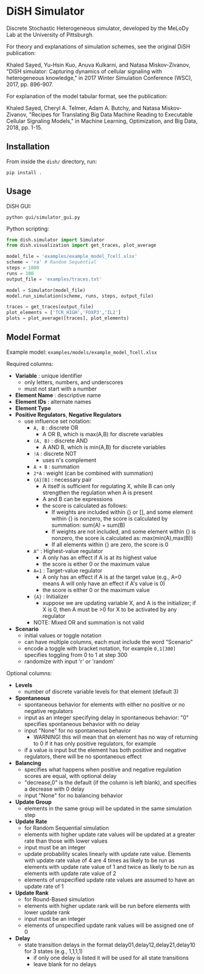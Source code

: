 # DiSH Simulator

Discrete Stochastic Heterogeneous simulator, developed by the MeLoDy Lab at the University of Pittsburgh.

For theory and explanations of simulation schemes, see the original DiSH publication:

Khaled Sayed, Yu-Hsin Kuo, Anuva Kulkarni, and Natasa Miskov-Zivanov, "DiSH simulator: Capturing dynamics of cellular signaling with heterogeneous knowledge," in 2017 Winter Simulation Conference (WSC), 2017, pp. 896-907.

For explanation of the model tabular format, see the publication:

Khaled Sayed, Cheryl A. Telmer, Adam A. Butchy, and Natasa Miskov-Zivanov, "Recipes for Translating Big Data Machine Reading to Executable Cellular Signaling Models," in Machine Learning, Optimization, and Big Data, 2018, pp. 1-15.

## Installation

From inside the `dish/` directory, run:

~~~shell
pip install .
~~~

## Usage

DiSH GUI:

~~~shell
python gui/simulator_gui.py
~~~

Python scripting:

~~~Python
from dish.simulator import Simulator
from dish.visualization import get_traces, plot_average

model_file = 'examples/example_model_Tcell.xlsx'
scheme = 'ra' # Random Sequential
steps = 1000
runs = 100
output_file = 'examples/traces.txt'

model = Simulator(model_file)
model.run_simulation(scheme, runs, steps, output_file)

traces = get_traces(output_file)
plot_elements = ['TCR_HIGH','FOXP3','IL2']
plots = plot_average([traces], plot_elements)

~~~

## Model Format

Example model: `examples/models/example_model_Tcell.xlsx`

Required columns:

- __Variable__ : unique identifier
    - only letters, numbers, and underscores
    - must not start with a number
- __Element Name__ : descriptive name 
- __Element IDs__ : alternate names
- __Element Type__ 
- __Positive Regulators__, __Negative Regulators__
    - use influence set notation:
        - `A, B` : discrete OR
            - A OR B, which is max(A,B) for discrete variables
        - `(A, B)` : discrete AND 
            - A AND B, which is min(A,B) for discrete variables
        - `!A` : discrete NOT
            - uses n's complement
        - `A + B` : summation
        - `2*A` : weight (can be combined with summation)
        - `{A}[B]` : necessary pair 
            - A itself is sufficient for regulating X, while B can only strengthen the regulation when A is present
            - A and B can be expressions
            - the score is calculated as follows: 
                - If weights are included within {} or [], and some element within {} is nonzero, the score is calculated by summation: sum(A) + sum(B) 
                - If weights are not included, and some element within {} is nonzero, the score is calculated as: max(min(A),max(B)) 
                - If all elements within {} are zero, the score is 0
        - `A^` : Highest-value regulator 
            - A only has an effect if A is at its highest value
            - the score is either 0 or the maximum value
        - `A=1` : Target-value regulator
            - A only has an effect if A is at the target value (e.g., A=0 means A will only have an effect if A's value is 0)
            - the score is either 0 or the maximum value
        - `{A}` : Initializer 
            - xuppose we are updating variable X, and A is the initializer; if X is 0, then A must be >0 for X to be activated by any regulator
        - NOTE: Mixed OR and summation is not valid
- __Scenario__
    - initial values or toggle notation
    - can have multiple columns, each must include the word "Scenario" 
    - encode a toggle with bracket notation, for example `0,1[300]` specifies toggling from 0 to 1 at step 300
    - randomize with input 'r' or 'random'

Optional columns:

- __Levels__
    - number of discrete variable levels for that element (default 3)
- __Spontaneous__
    - spontaneous behavior for elements with either no positive or no negative regulators
    - input as an integer specifying delay in spontaneous behavior: "0" specifies spontaneous behavior with no delay
    - input "None" for no spontaneous behavior
        - WARNING! this will mean that an element has no way of returning to 0 if it has only positive regulators, for example
    - if a value is input but the element has both positive and negative regulators, there will be no spontaneous effect
- __Balancing__
    - specifies what happens when positive and negative regulation scores are equal, with optional delay
    - "decrease,0" is the default (if the column is left blank), and specifies a decrease with 0 delay
    - input "None" for no balancing behavior
- __Update Group__
    - elements in the same group will be updated in the same simulation step
- __Update Rate__
    - for Random Sequential simulation
    - elements with higher update rate values will be updated at a greater rate than those with lower values
    - input must be an integer
    - update probability scales linearly with update rate value. Elements with update rate value of 4 are 4 times as likely to be run as elements with update rate value of 1  and twice as likely to be run as elements with update rate value of 2
    - elements of unspecified update rate values are assumed to have an update rate of 1
- __Update Rank__
    - for Round-Based simulation
    - elements with higher update rank will be run before elements with lower update rank
    - input must be an integer
    - elements of unspecified update rank values will be assigned one of 0
- __Delay__
    - state transition delays in the format delay01,delay12,delay21,delay10 for 3 states (e.g., 1,1,1,1)
        - if only one delay is listed it will be used for all state transitions
        - leave blank for no delays    


